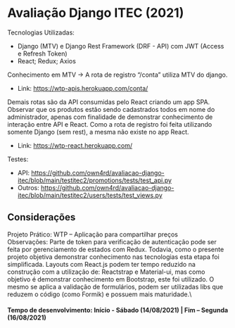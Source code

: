 # Avaliação Django ITEC (2021)
Tecnologias Utilizadas:
* Django (MTV) e Django Rest Framework (DRF - API) com JWT (Access e Refresh Token)
* React; Redux; Axios

Conhecimento em MTV → A rota de registro “/conta” utiliza MTV do django.
* Link: https://wtp-apis.herokuapp.com/conta/

Demais rotas são da API consumidas pelo React criando um app SPA. Observar que os produtos estão sendo cadastrados todos em nome do administrador, apenas com finalidade de demonstrar conhecimento de interação entre API e React. Como a rota de registro foi feita utilizando somente Django (sem rest), a mesma não existe no app React.

* Link: https://wtp-react.herokuapp.com/

Testes:
- API: https://github.com/own4rd/avaliacao-django-itec/blob/main/testitec2/promotions/tests/test_api.py
- Outros: https://github.com/own4rd/avaliacao-django-itec/blob/main/testitec2/users/tests/test_views.py

## Considerações
Projeto Prático: WTP – Aplicação para compartilhar preços\
Observações: Parte de token para verificação de autenticação pode ser feita por gerenciamento de estados com Redux. Todavia, como o presente projeto objetiva demonstrar conhecimento nas tecnologias esta etapa foi simplificada. Layouts com React.js podem ter tempo reduzido na construção com a utilização de: Reactstrap e Material-ui, mas como objetivo é demonstrar conhecimento em Bootstrap, este foi utilizado. O mesmo se aplica a validação de formulários, podem ser utilizadas libs que reduzem o código (como Formik) e possuem mais maturidade.\
#### Tempo de desenvolvimento: Início - Sábado (14/08/2021)  | Fim – Segunda (16/08/2021)
